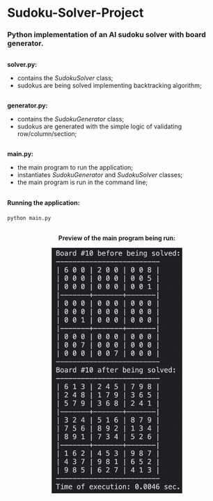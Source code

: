 # Sudoku-Solver-Project

### Python implementation of an AI sudoku solver with board generator.

##

<b>solver.py:</b>
- contains the <i>SudokuSolver</i> class;
- sudokus are being solved implementing backtracking algorithm;

##

<b>generator.py:</b>
- contains the <i>SudokuGenerator</i> class;
- sudokus are generated with the simple logic of validating row/column/section;

##

<b>main.py:</b>
- the main program to run the application;
- instantiates <i>SudokuGenerator</i> and <i>SudokuSolver</i> classes;
- the main program is run in the command line;

##

#### Running the application:

```
python main.py
```

##

<p align="center">
  <b>Preview of the main program being run:</b>
</p>


<p align="center">
  <img src="images/board_ex.png" width="300" alt="The Image of 2048 Game Board."/>
</p>

